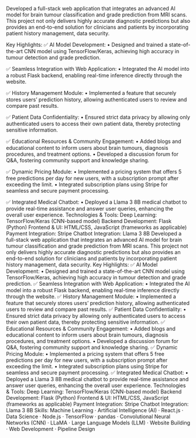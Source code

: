 Developed a full-stack web application that integrates an advanced AI model for brain tumour classification and grade prediction from MRI scans. This project not only delivers highly accurate diagnostic predictions but also provides an end-to-end solution for clinicians and patients by incorporating patient history management, data security.

Key Highlights:
✅ AI Model Development:
 • Designed and trained a state-of-the-art CNN model using TensorFlow/Keras, achieving high accuracy in tumour detection and grade prediction.

✅ Seamless Integration with Web Application:
 • Integrated the AI model into a robust Flask backend, enabling real-time inference directly through the website.

✅ History Management Module:
 • Implemented a feature that securely stores users’ prediction history, allowing authenticated users to review and compare past results.

✅ Patient Data Confidentiality:
 • Ensured strict data privacy by allowing only authenticated users to access their own patient data, thereby protecting sensitive information.

✅ Educational Resources & Community Engagement:
 • Added blogs and educational content to inform users about brain tumours, diagnosis procedures, and treatment options.
 • Developed a discussion forum for Q&A, fostering community support and knowledge sharing.

✅ Dynamic Pricing Module:
 • Implemented a pricing system that offers 5 free predictions per day for new users, with a subscription prompt after exceeding the limit.
 • Integrated subscription plans using Stripe for seamless and secure payment processing.

✅ Integrated Medical Chatbot:
 • Deployed a Llama 3 8B medical chatbot to provide real-time assistance and answer user queries, enhancing the overall user experience.
Technologies & Tools:
Deep Learning: TensorFlow/Keras (CNN-based model)
Backend Development: Flask (Python)
Frontend & UI: HTML/CSS, JavaScript (frameworks as applicable)
Payment Integration: Stripe
Chatbot Integration: Llama 3 8B
Developed a full-stack web application that integrates an advanced AI model for brain tumour classification and grade prediction from MRI scans. This project not only delivers highly accurate diagnostic predictions but also provides an end-to-end solution for clinicians and patients by incorporating patient history management, data security. Key Highlights: ✅ AI Model Development:     • Designed and trained a state-of-the-art CNN model using TensorFlow/Keras, achieving high accuracy in tumour detection and grade prediction. ✅ Seamless Integration with Web Application:     • Integrated the AI model into a robust Flask backend, enabling real-time inference directly through the website. ✅ History Management Module:     • Implemented a feature that securely stores users’ prediction history, allowing authenticated users to review and compare past results. ✅ Patient Data Confidentiality:     • Ensured strict data privacy by allowing only authenticated users to access their own patient data, thereby protecting sensitive information. ✅ Educational Resources & Community Engagement:     • Added blogs and educational content to inform users about brain tumours, diagnosis procedures, and treatment options.     • Developed a discussion forum for Q&A, fostering community support and knowledge sharing. ✅ Dynamic Pricing Module:     • Implemented a pricing system that offers 5 free predictions per day for new users, with a subscription prompt after exceeding the limit.     • Integrated subscription plans using Stripe for seamless and secure payment processing. ✅ Integrated Medical Chatbot:     • Deployed a Llama 3 8B medical chatbot to provide real-time assistance and answer user queries, enhancing the overall user experience. Technologies & Tools: Deep Learning: TensorFlow/Keras (CNN-based model) Backend Development: Flask (Python) Frontend & UI: HTML/CSS, JavaScript (frameworks as applicable) Payment Integration: Stripe Chatbot Integration: Llama 3 8B
Skills: Machine Learning · Artificial Intelligence (AI) · React.js · Data Science · Node.js · TensorFlow · pandas · Convolutional Neural Networks (CNN) · LLaMA · Large Language Models (LLM) · Website Building · Web Development · Pipeline Design
